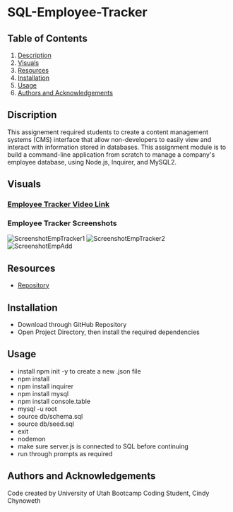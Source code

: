 # SQL-Employee-Tracker

## Table of Contents

1. [Description](#description)
2. [Visuals](#visuals)
3. [Resources](#resources)
4. [Installation](#installation)
5. [Usage](#usage)
6. [Authors and Acknowledgements](#authors-and-acknowledgements)

## Discription

This assignement required students to create a content management systems (CMS) interface that allow non-developers to easily view and interact with information stored in databases. This assignment module is to build a command-line application from scratch to manage a company's employee database, using Node.js, Inquirer, and MySQL2.

## Visuals
 
 
### [Employee Tracker Video Link](https://drive.google.com/file/d/100jHcA9JSWrrTcIGpopgErQu2vLdoBDa/view)

### Employee Tracker Screenshots

![ScreenshotEmpTracker1](https://user-images.githubusercontent.com/105569378/189549877-4f01fa18-ee45-4920-9b0b-826dc9d24429.png)
![ScreenshotEmpTracker2](https://user-images.githubusercontent.com/105569378/189549902-3a001aa5-7a23-470c-8cbc-2340660c2733.png)
![ScreenshotEmpAdd](https://user-images.githubusercontent.com/105569378/189549916-7ee80626-7d04-4dae-9731-8f142ae43e21.png)

## Resources

- [Repository](https://github.com/Cinderbeast/12-SQL-Employee-Tracker)

## Installation
- Download through GitHub Repository
- Open Project Directory, then install the required dependencies

## Usage
- install npm init -y to create a new .json file
- npm install
- npm install inquirer
- npm install mysql
- npm install console.table
- mysql -u root
- source db/schema.sql
- source db/seed.sql
- exit
- nodemon
- make sure server.js is connected to SQL before continuing
- run through prompts as required

## Authors and Acknowledgements

Code created by University of Utah Bootcamp Coding Student, Cindy Chynoweth
